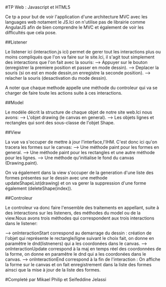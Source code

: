 #TP Web : Javascript et HTML5 

Ce tp a pour but de voir l'application d'une architecture MVC avec les languages web notament le JS.Ici on n'utilise pas de librairie comme AngularJS afin de bien comprendre le MVC et également de voir les difficultés que cela pose.

##Listener

Le listener ici (interaction.js ici) permet de gerer tout les interactions plus ou moins compliqués que l'on va faire sur le site.Ici, il s'agit tout simplement des interactions que l'on fait avec la souris:
--> Appuyer sur le bouton (enregistrer la premiere position et passer en mode dessin).
--> Deplacer la souris (si on est en mode dessin,on enregistre la seconde position).
--> relacher la souris (desactivation du mode dessin).

A noter que chaque methode appelle une méthode du controleur qui va se charger de faire toute les actions suite à ces interactions.

##Model

Le modéle décrit la structure de chaque objet de notre site web.Ici nous avons:
--> L'objet drawing (le canvas en general).
--> Les objets lignes et rectangles qui sont des sous-classe de l'objet Shape.

##View

La vue va s'occuper de mettre à jour l'interface,l'IHM. C'est donc ici qu'on tracera les formes sur le canvas:
--> Une méthode paint pour les formes en general.
--> Une méthode paint pour les rectangles et une autre méthode pour les lignes.
--> Une méthode qu'initialise le fond du canvas (Drawing.paint).

On va également dans la view s'occuper de la generation d'une liste des formes présentes sur le dessin avec une methode updateShapeList(drawing) et on va gerer la suppression d'une forme également (deleteShape(index)).

##Controleur

Le controleur va donc faire l'ensemble des traitements en appellant, suite à des interactions sur les listeners, des méthodes du model ou de la view.Nous avons trois méthodes qui correspondent aux trois interactions dans le listener:

--> onInteractionStart correspond au demarrage du dessin : création de l'objet qui représente le rectangle/ligne suivant le choix fait, on donne en paramêtre le dnd(listneners) qui a les coordonées dans le canvas.
--> onInteractionUpdate correspond à la maj en temps réel des coordonnées de la forme, on donne en paramêtre le dnd qui a les coordonées dans le canvas.
--> onInteractionEnd correspond à la fin de l'interaction : On affiche la forme sur le canvas et on fait enregistrement dans la liste des formes ainsci que la mise à jour de la liste des formes.
	
#Completé par Mikael Philip et Seifeddine Jelassi 
